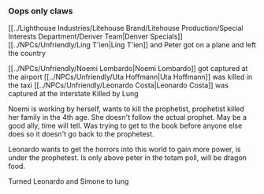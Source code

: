 ### Oops only claws

[[../Lighthouse Industries/Litehouse Brand/Litehouse Production/Special Interests Department/Denver Team|Denver Specials]]
[[../NPCs/Unfriendly/Ling T'ien|Ling T'ien]] and Peter got on a plane and left the country

[[../NPCs/Unfriendly/Noemi Lombardo|Noemi Lombardo]] got captured at the airport
[[../NPCs/Unfriendly/Uta Hoffmann|Uta Hoffmann]] was killed in the taxi
[[../NPCs/Unfriendly/Leonardo Costa|Leonardo Costa]] was captured at the interstate Killed by Lung

Noemi is working by herself, wants to kill the prophetist, prophetist killed her family in the 4th age. She doesn't follow the actual prophet. May be a good ally, time will tell. Was trying to get to the book before anyone else does so it doesn't go back to the prophetest. 

Leonardo wants to get the horrors into this world to gain more power, is under the prophetest. Is only above peter in the totam poll, will be dragon food.

Turned Leonardo and Simone to lung